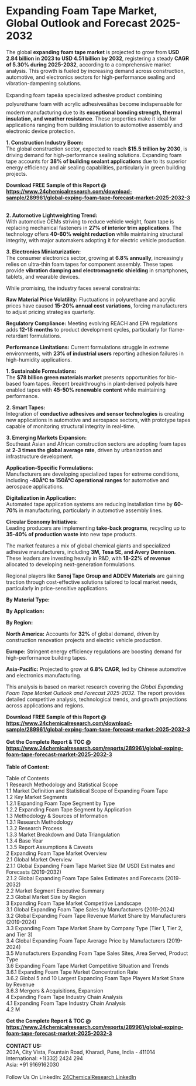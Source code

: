 <h1>Expanding Foam Tape Market, Global Outlook and Forecast 2025-2032</h1><p>The global <strong>expanding foam tape market</strong> is projected to grow from <strong>USD 2.84 billion in 2023 to USD 4.51 billion by 2032</strong>, registering a steady <strong>CAGR of 5.30% during 2025-2032</strong>, according to a comprehensive market analysis. This growth is fueled by increasing demand across construction, automotive, and electronics sectors for high-performance sealing and vibration-dampening solutions.</p><p>Expanding foam tapeâa specialized adhesive product combining polyurethane foam with acrylic adhesivesâhas become indispensable for modern manufacturing due to its <strong>exceptional bonding strength, thermal insulation, and weather resistance</strong>. These properties make it ideal for applications ranging from building insulation to automotive assembly and electronic device protection.</p><p><strong>1. Construction Industry Boom:</strong><br>
The global construction sector, expected to reach <strong>$15.5 trillion by 2030</strong>, is driving demand for high-performance sealing solutions. Expanding foam tape accounts for <strong>38% of building sealant applications</strong> due to its superior energy efficiency and air sealing capabilities, particularly in green building projects.</p><div><b>Download FREE Sample of this Report @ 
            <a href="https://www.24chemicalresearch.com/download-sample/289961/global-exping-foam-tape-forecast-market-2025-2032-3">
            https://www.24chemicalresearch.com/download-sample/289961/global-exping-foam-tape-forecast-market-2025-2032-3</a></b></div><br><p><strong>2. Automotive Lightweighting Trend:</strong><br>
With automotive OEMs striving to reduce vehicle weight, foam tape is replacing mechanical fasteners in <strong>27% of interior trim applications</strong>. The technology offers <strong>40-60% weight reduction</strong> while maintaining structural integrity, with major automakers adopting it for electric vehicle production.</p><p><strong>3. Electronics Miniaturization:</strong><br>
The consumer electronics sector, growing at <strong>6.8% annually</strong>, increasingly relies on ultra-thin foam tapes for component assembly. These tapes provide <strong>vibration damping and electromagnetic shielding</strong> in smartphones, tablets, and wearable devices.</p><p>While promising, the industry faces several constraints:</p><p><strong>Raw Material Price Volatility:</strong> Fluctuations in polyurethane and acrylic prices have caused <strong>15-20% annual cost variations</strong>, forcing manufacturers to adjust pricing strategies quarterly.</p><p><strong>Regulatory Compliance:</strong> Meeting evolving REACH and EPA regulations adds <strong>12-18 months</strong> to product development cycles, particularly for flame-retardant formulations.</p><p><strong>Performance Limitations:</strong> Current formulations struggle in extreme environments, with <strong>23% of industrial users</strong> reporting adhesion failures in high-humidity applications.</p><p><strong>1. Sustainable Formulations:</strong><br>
The <strong>$78 billion green materials market</strong> presents opportunities for bio-based foam tapes. Recent breakthroughs in plant-derived polyols have enabled tapes with <strong>45-50% renewable content</strong> while maintaining performance.</p><p><strong>2. Smart Tapes:</strong><br>
Integration of <strong>conductive adhesives and sensor technologies</strong> is creating new applications in automotive and aerospace sectors, with prototype tapes capable of monitoring structural integrity in real-time.</p><p><strong>3. Emerging Markets Expansion:</strong><br>
Southeast Asian and African construction sectors are adopting foam tapes at <strong>2-3 times the global average rate</strong>, driven by urbanization and infrastructure development.</p><p><strong>Application-Specific Formulations:</strong><br>
	Manufacturers are developing specialized tapes for extreme conditions, including <strong>-40Â°C to 150Â°C operational ranges</strong> for automotive and aerospace applications.</p><p><strong>Digitalization in Application:</strong><br>
	Automated tape application systems are reducing installation time by <strong>60-70%</strong> in manufacturing, particularly in automotive assembly lines.</p><p><strong>Circular Economy Initiatives:</strong><br>
	Leading producers are implementing <strong>take-back programs</strong>, recycling up to <strong>35-40% of production waste</strong> into new tape products.</p><p>The market features a mix of global chemical giants and specialized adhesive manufacturers, including <strong>3M, Tesa SE, and Avery Dennison</strong>. These leaders are investing heavily in R&amp;D, with <strong>18-22% of revenue</strong> allocated to developing next-generation formulations.</p><p>Regional players like <strong>Sanoj Tape Group and ADDEV Materials</strong> are gaining traction through cost-effective solutions tailored to local market needs, particularly in price-sensitive applications.</p><p><strong>By Material Type:</strong></p><p><strong>By Application:</strong></p><p><strong>By Region:</strong></p><p><strong>North America:</strong> Accounts for <strong>32%</strong> of global demand, driven by construction renovation projects and electric vehicle production.</p><p><strong>Europe:</strong> Stringent energy efficiency regulations are boosting demand for high-performance building tapes.</p><p><strong>Asia-Pacific:</strong> Projected to grow at <strong>6.8% CAGR</strong>, led by Chinese automotive and electronics manufacturing.</p><p>This analysis is based on market research covering the <em>Global Expanding Foam Tape Market Outlook and Forecast 2025-2032</em>. The report provides detailed competitive analysis, technological trends, and growth projections across applications and regions.</p><div><b>Download FREE Sample of this Report @ 
            <a href="https://www.24chemicalresearch.com/download-sample/289961/global-exping-foam-tape-forecast-market-2025-2032-3">
            https://www.24chemicalresearch.com/download-sample/289961/global-exping-foam-tape-forecast-market-2025-2032-3</a></b></div><br><div><b>Get the Complete Report & TOC @ 
            <a href="https://www.24chemicalresearch.com/reports/289961/global-exping-foam-tape-forecast-market-2025-2032-3">
            https://www.24chemicalresearch.com/reports/289961/global-exping-foam-tape-forecast-market-2025-2032-3</a></b></div><br>
            <b>Table of Content:</b><p>Table of Contents<br />
1 Research Methodology and Statistical Scope<br />
1.1 Market Definition and Statistical Scope of Expanding Foam Tape<br />
1.2 Key Market Segments<br />
1.2.1 Expanding Foam Tape Segment by Type<br />
1.2.2 Expanding Foam Tape Segment by Application<br />
1.3 Methodology & Sources of Information<br />
1.3.1 Research Methodology<br />
1.3.2 Research Process<br />
1.3.3 Market Breakdown and Data Triangulation<br />
1.3.4 Base Year<br />
1.3.5 Report Assumptions & Caveats<br />
2 Expanding Foam Tape Market Overview<br />
2.1 Global Market Overview<br />
2.1.1 Global Expanding Foam Tape Market Size (M USD) Estimates and Forecasts (2019-2032)<br />
2.1.2 Global Expanding Foam Tape Sales Estimates and Forecasts (2019-2032)<br />
2.2 Market Segment Executive Summary<br />
2.3 Global Market Size by Region<br />
3 Expanding Foam Tape Market Competitive Landscape<br />
3.1 Global Expanding Foam Tape Sales by Manufacturers (2019-2024)<br />
3.2 Global Expanding Foam Tape Revenue Market Share by Manufacturers (2019-2024)<br />
3.3 Expanding Foam Tape Market Share by Company Type (Tier 1, Tier 2, and Tier 3)<br />
3.4 Global Expanding Foam Tape Average Price by Manufacturers (2019-2024)<br />
3.5 Manufacturers Expanding Foam Tape Sales Sites, Area Served, Product Type<br />
3.6 Expanding Foam Tape Market Competitive Situation and Trends<br />
3.6.1 Expanding Foam Tape Market Concentration Rate<br />
3.6.2 Global 5 and 10 Largest Expanding Foam Tape Players Market Share by Revenue<br />
3.6.3 Mergers & Acquisitions, Expansion<br />
4 Expanding Foam Tape Industry Chain Analysis<br />
4.1 Expanding Foam Tape Industry Chain Analysis<br />
4.2 M</p><div><b>Get the Complete Report & TOC @ 
            <a href="https://www.24chemicalresearch.com/reports/289961/global-exping-foam-tape-forecast-market-2025-2032-3">
            https://www.24chemicalresearch.com/reports/289961/global-exping-foam-tape-forecast-market-2025-2032-3</a></b></div><br><b>CONTACT US:</b><br>
            203A, City Vista, Fountain Road, Kharadi, Pune, India - 411014<br>
            International: +1(332) 2424 294<br>
            Asia: +91 9169162030 <br><br>
            Follow Us On LinkedIn: <a href="https://www.linkedin.com/company/24chemicalresearch/">24ChemicalResearch LinkedIn</a>